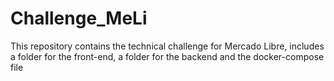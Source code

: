 # Challenge_MeLi
This repository contains the technical challenge for Mercado Libre, includes a folder for the front-end, a folder for the backend and the docker-compose file
